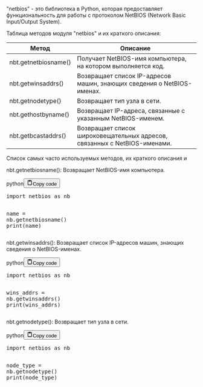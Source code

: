 <p>"netbios" - это библиотека в Python, которая предоставляет функциональность
для работы с протоколом NetBIOS (Network Basic Input/Output System).</p>
<p>Таблица методов модуля "netbios" и их краткого описания:</p>
<table>
<thead>
<tr>
<th>Метод</th>
<th>Описание</th>
</tr>
</thead>
<tbody>
<tr>
<td>nbt.getnetbiosname()</td>
<td>Получает NetBIOS-имя компьютера, на котором выполняется код.</td>
</tr>
<tr>
<td>nbt.getwinsaddrs()</td>
<td>Возвращает список IP-адресов машин, знающих сведения о NetBIOS-именах.</td>
</tr>
<tr>
<td>nbt.getnodetype()</td>
<td>Возвращает тип узла в сети.</td>
</tr>
<tr>
<td>nbt.gethostbyname()</td>
<td>Возвращает IP-адреса, связанные с указанным NetBIOS-именем.</td>
</tr>
<tr>
<td>nbt.getbcastaddrs()</td>
<td>Возвращает список широковещательных адресов, связанных с NetBIOS-именами.</td>
</tr>
</tbody>
</table>
<p>Список самых часто используемых методов, их краткого описания и</p>
<p>nbt.getnetbiosname(): Возвращает NetBIOS-имя компьютера.</p>
<div class="code_element"><div class="lang_line"><text>python</text><button class="copy_code_button" onclick="CopyCode(this)"><svg style="width: 1.2em;height: 1.2em;" aria-hidden="true" xmlns="http://www.w3.org/2000/svg" fill="none" viewBox="0 0 24 24"><path stroke="currentColor" stroke-linecap="round" stroke-linejoin="round" stroke-width="2" d="M15 4h3a1 1 0 0 1 1 1v15a1 1 0 0 1-1 1H6a1 1 0 0 1-1-1V5a1 1 0 0 1 1-1h3m0 3h6m-5-4v4h4V3h-4Z"/></svg><text>Copy code</text></button></div><div class="code language-python"><div class="highlight"><pre><span></span><span class="kn">import</span> <span class="nn">netbios</span> <span class="k">as</span> <span class="nn">nb</span>

<span class="n">name</span> <span class="o">=</span> <span class="n">nb</span><span class="o">.</span><span class="n">getnetbiosname</span><span class="p">()</span>
<span class="nb">print</span><span class="p">(</span><span class="n">name</span><span class="p">)</span>
</pre></div></div></div>

<p>nbt.getwinsaddrs(): Возвращает список IP-адресов машин, знающих сведения о NetBIOS-именах.</p>
<div class="code_element"><div class="lang_line"><text>python</text><button class="copy_code_button" onclick="CopyCode(this)"><svg style="width: 1.2em;height: 1.2em;" aria-hidden="true" xmlns="http://www.w3.org/2000/svg" fill="none" viewBox="0 0 24 24"><path stroke="currentColor" stroke-linecap="round" stroke-linejoin="round" stroke-width="2" d="M15 4h3a1 1 0 0 1 1 1v15a1 1 0 0 1-1 1H6a1 1 0 0 1-1-1V5a1 1 0 0 1 1-1h3m0 3h6m-5-4v4h4V3h-4Z"/></svg><text>Copy code</text></button></div><div class="code language-python"><div class="highlight"><pre><span></span><span class="kn">import</span> <span class="nn">netbios</span> <span class="k">as</span> <span class="nn">nb</span>

<span class="n">wins_addrs</span> <span class="o">=</span> <span class="n">nb</span><span class="o">.</span><span class="n">getwinsaddrs</span><span class="p">()</span>
<span class="nb">print</span><span class="p">(</span><span class="n">wins_addrs</span><span class="p">)</span>
</pre></div></div></div>

<p>nbt.getnodetype(): Возвращает тип узла в сети.</p>
<div class="code_element"><div class="lang_line"><text>python</text><button class="copy_code_button" onclick="CopyCode(this)"><svg style="width: 1.2em;height: 1.2em;" aria-hidden="true" xmlns="http://www.w3.org/2000/svg" fill="none" viewBox="0 0 24 24"><path stroke="currentColor" stroke-linecap="round" stroke-linejoin="round" stroke-width="2" d="M15 4h3a1 1 0 0 1 1 1v15a1 1 0 0 1-1 1H6a1 1 0 0 1-1-1V5a1 1 0 0 1 1-1h3m0 3h6m-5-4v4h4V3h-4Z"/></svg><text>Copy code</text></button></div><div class="code language-python"><div class="highlight"><pre><span></span><span class="kn">import</span> <span class="nn">netbios</span> <span class="k">as</span> <span class="nn">nb</span>

<span class="n">node_type</span> <span class="o">=</span> <span class="n">nb</span><span class="o">.</span><span class="n">getnodetype</span><span class="p">()</span>
<span class="nb">print</span><span class="p">(</span><span class="n">node_type</span><span class="p">)</span>
</pre></div></div></div>